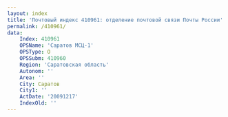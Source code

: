 ```yaml
---
layout: index
title: 'Почтовый индекс 410961: отделение почтовой связи Почты России'
permalink: /410961/
data:
    Index: 410961
    OPSName: 'Саратов МСЦ-1'
    OPSType: О
    OPSSubm: 410960
    Region: 'Саратовская область'
    Autonom: ''
    Area: ''
    City: Саратов
    City1: ''
    ActDate: '20091217'
    IndexOld: ''
---
```

